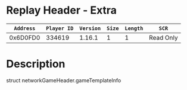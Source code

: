 # Replay Header - Extra

| `Address` | `Player ID` | `Version` | `Size` | `Length` | `SCR` |
| ---------- | ----------- | --------- | ------ | -------- | ---- |
| 0x6D0FD0 | 334619 | 1.16.1 | 1 | 1 | Read Only |

# Description

struct networkGameHeader.gameTemplateInfo